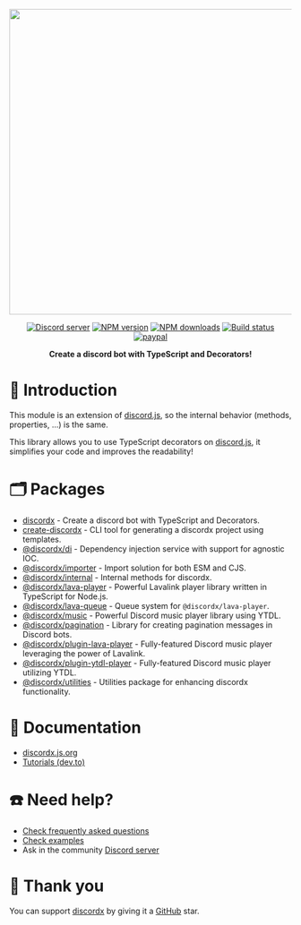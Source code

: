 <div>
  <p align="center">
    <a href="https://discordx.js.org" target="_blank" rel="nofollow">
      <img src="https://discordx.js.org/discordx.svg" width="546" />
    </a>
  </p>
  <div align="center" class="badge-container">
    <a href="https://discordx.js.org/discord"
      ><img
        src="https://img.shields.io/discord/874802018361950248?color=5865F2&logo=discord&logoColor=white"
        alt="Discord server"
    /></a>
    <a href="https://www.npmjs.com/package/discordx"
      ><img
        src="https://img.shields.io/npm/v/discordx.svg?maxAge=3600"
        alt="NPM version"
    /></a>
    <a href="https://www.npmjs.com/package/discordx"
      ><img
        src="https://img.shields.io/npm/dt/discordx.svg?maxAge=3600"
        alt="NPM downloads"
    /></a>
    <a href="https://github.com/discordx-ts/discordx/actions"
      ><img
        src="https://github.com/discordx-ts/discordx/workflows/Build/badge.svg"
        alt="Build status"
    /></a>
    <a href="https://www.paypal.me/vijayxmeena"
      ><img
        src="https://img.shields.io/badge/donate-paypal-F96854.svg"
        alt="paypal"
    /></a>
  </div>
  <p align="center">
    <b> Create a discord bot with TypeScript and Decorators! </b>
  </p>
</div>

# 📖 Introduction

This module is an extension of [discord.js](https://discord.js.org), so the internal behavior (methods, properties, ...) is the same.

This library allows you to use TypeScript decorators on [discord.js](https://discord.js.org), it simplifies your code and improves the readability!

# 🗂 Packages

- [discordx](./packages/discordx#readme) - Create a discord bot with TypeScript and Decorators.
- [create-discordx](./packages/create-discordx#readme) - CLI tool for generating a discordx project using templates.
- [@discordx/di](./packages/di#readme) - Dependency injection service with support for agnostic IOC.
- [@discordx/importer](./packages/importer#readme) - Import solution for both ESM and CJS.
- [@discordx/internal](./packages/internal#readme) - Internal methods for discordx.
- [@discordx/lava-player](./packages/lava-player#readme) - Powerful Lavalink player library written in TypeScript for Node.js.
- [@discordx/lava-queue](./packages/lava-queue#readme) - Queue system for `@discordx/lava-player`.
- [@discordx/music](./packages/music#readme) - Powerful Discord music player library using YTDL.
- [@discordx/pagination](./packages/pagination#readme) - Library for creating pagination messages in Discord bots.
- [@discordx/plugin-lava-player](./packages/plugin-lava-player#readme) - Fully-featured Discord music player leveraging the power of Lavalink.
- [@discordx/plugin-ytdl-player](./packages/plugin-ytdl-player#readme) - Fully-featured Discord music player utilizing YTDL.
- [@discordx/utilities](./packages/utilities#readme) - Utilities package for enhancing discordx functionality.

# 📜 Documentation

- [discordx.js.org](https://discordx.js.org)
- [Tutorials (dev.to)](https://dev.to/vijayymmeena/series/14317)

# ☎️ Need help?

- [Check frequently asked questions](https://discordx.js.org/docs/faq)
- [Check examples](https://github.com/discordx-ts/discordx/tree/main/packages/discordx/examples)
- Ask in the community [Discord server](https://discordx.js.org/discord)

# 💖 Thank you

You can support [discordx](https://www.npmjs.com/package/discordx) by giving it a [GitHub](https://github.com/discordx-ts/discordx) star.
